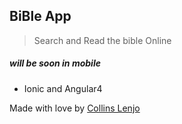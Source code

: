 ## BiBle App

> Search and Read the bible Online

##### will be soon in mobile
 - Ionic and Angular4

Made with love by [Collins Lenjo](https://twitter.com/collo_scream)
